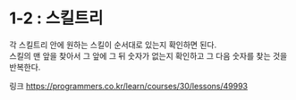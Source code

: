 1-2 : 스킬트리
========================

각 스킬트리 안에 원하는 스킬이 순서대로 있는지 확인하면 된다.<br/>
스킬의 맨 앞을 찾아서 그 앞에 그 뒤 숫자가 없는지 확인하고 그 다음 숫자를 찾는 것을 반복한다.
<br/>

링크
https://programmers.co.kr/learn/courses/30/lessons/49993
